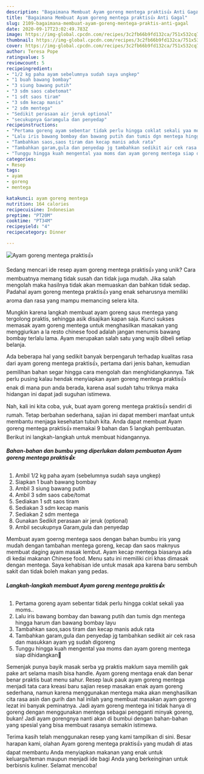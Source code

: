 ```yaml
---
description: "Bagaimana Membuat Ayam goreng mentega praktis👍 Anti Gagal"
title: "Bagaimana Membuat Ayam goreng mentega praktis👍 Anti Gagal"
slug: 2109-bagaimana-membuat-ayam-goreng-mentega-praktis-anti-gagal
date: 2020-09-17T23:02:49.783Z
image: https://img-global.cpcdn.com/recipes/3c2fb66b9fd132ca/751x532cq70/ayam-goreng-mentega-praktis👍-foto-resep-utama.jpg
thumbnail: https://img-global.cpcdn.com/recipes/3c2fb66b9fd132ca/751x532cq70/ayam-goreng-mentega-praktis👍-foto-resep-utama.jpg
cover: https://img-global.cpcdn.com/recipes/3c2fb66b9fd132ca/751x532cq70/ayam-goreng-mentega-praktis👍-foto-resep-utama.jpg
author: Teresa Pope
ratingvalue: 5
reviewcount: 5
recipeingredient:
- "1/2 kg paha ayam sebelumnya sudah saya ungkep"
- "1 buah bawang bombay"
- "3 siung bawang putih"
- "3 sdm saos cabetomat"
- "1 sdt saos tiram"
- "3 sdm kecap manis"
- "2 sdm mentega"
- "Sedikit perasaan air jeruk optional"
- "secukupnya Garamgula dan penyedap"
recipeinstructions:
- "Pertama goreng ayam sebentar tidak perlu hingga coklat sekali yaa moms.."
- "Lalu iris bawang bombay dan bawang putih dan tumis dgn mentega hingga harum dan bawang bombay layu"
- "Tambahkan saos,saos tiram dan kecap manis aduk rata"
- "Tambahkan garam,gula dan penyedap jg tambahkan sedikit air cek rasa dan masukkan ayam yg sudah digoreng"
- "Tunggu hingga kuah mengental yaa moms dan ayam goreng mentega siap dihidangkan🤗"
categories:
- Resep
tags:
- ayam
- goreng
- mentega

katakunci: ayam goreng mentega 
nutrition: 164 calories
recipecuisine: Indonesian
preptime: "PT20M"
cooktime: "PT34M"
recipeyield: "4"
recipecategory: Dinner

---
```



![Ayam goreng mentega praktis👍](https://img-global.cpcdn.com/recipes/3c2fb66b9fd132ca/751x532cq70/ayam-goreng-mentega-praktis👍-foto-resep-utama.jpg)

Sedang mencari ide resep ayam goreng mentega praktis👍 yang unik? Cara membuatnya memang tidak susah dan tidak juga mudah. Jika salah mengolah maka hasilnya tidak akan memuaskan dan bahkan tidak sedap. Padahal ayam goreng mentega praktis👍 yang enak seharusnya memiliki aroma dan rasa yang mampu memancing selera kita.

Mungkin karena langkah membuat ayam goreng saus mentega yang tergolong praktis, sehingga asik disajikan kapan saja. Kunci sukses memasak ayam goreng mentega untuk menghasilkan masakan yang menggiurkan a la resto chinese food adalah jangan menumis bawang bombay terlalu lama. Ayam merupakan salah satu yang wajib dibeli setiap belanja.

Ada beberapa hal yang sedikit banyak berpengaruh terhadap kualitas rasa dari ayam goreng mentega praktis👍, pertama dari jenis bahan, kemudian pemilihan bahan segar hingga cara mengolah dan menghidangkannya. Tak perlu pusing kalau hendak menyiapkan ayam goreng mentega praktis👍 enak di mana pun anda berada, karena asal sudah tahu triknya maka hidangan ini dapat jadi suguhan istimewa.


Nah, kali ini kita coba, yuk, buat ayam goreng mentega praktis👍 sendiri di rumah. Tetap berbahan sederhana, sajian ini dapat memberi manfaat untuk membantu menjaga kesehatan tubuh kita. Anda dapat membuat Ayam goreng mentega praktis👍 memakai 9 bahan dan 5 langkah pembuatan. Berikut ini langkah-langkah untuk membuat hidangannya.

<!--inarticleads1-->

##### Bahan-bahan dan bumbu yang diperlukan dalam pembuatan Ayam goreng mentega praktis👍:

1. Ambil 1/2 kg paha ayam (sebelumnya sudah saya ungkep)
1. Siapkan 1 buah bawang bombay
1. Ambil 3 siung bawang putih
1. Ambil 3 sdm saos cabe/tomat
1. Sediakan 1 sdt saos tiram
1. Sediakan 3 sdm kecap manis
1. Sediakan 2 sdm mentega
1. Gunakan Sedikit perasaan air jeruk (optional)
1. Ambil secukupnya Garam,gula dan penyedap


Membuat ayam goerng mentega saos dengan bahan bumbu iris yang mudah dengan tambahan mentega goreng, kecap dan saos maknyus membuat daging ayam masak lembut. Ayam kecap mentega biasanya ada di kedai makanan Chinese food. Menu satu ini memiliki ciri khas dimasak dengan mentega. Saya kehabisan ide untuk masak apa karena baru sembuh sakit dan tidak boleh makan yang pedas. 

<!--inarticleads2-->

##### Langkah-langkah membuat Ayam goreng mentega praktis👍:

1. Pertama goreng ayam sebentar tidak perlu hingga coklat sekali yaa moms..
1. Lalu iris bawang bombay dan bawang putih dan tumis dgn mentega hingga harum dan bawang bombay layu
1. Tambahkan saos,saos tiram dan kecap manis aduk rata
1. Tambahkan garam,gula dan penyedap jg tambahkan sedikit air cek rasa dan masukkan ayam yg sudah digoreng
1. Tunggu hingga kuah mengental yaa moms dan ayam goreng mentega siap dihidangkan🤗


Semenjak punya bayik masak serba yg praktis maklum saya memilih gak pake art selama masih bisa handle. Ayam goreng mentaga enak dan benar benar praktis buat menu sahur. Resep lauk pauk ayam goreng mentega menjadi tata cara kreasi baru sajian resep masakan enak ayam goreng sederhana, namun karena menggunakan mentega maka akan menghasilkan cita rasa asin dan gurih dan hal inilah yang membuat masakan ayam goreng lezat ini banyak peminatnya. Jadi ayam goreng mentega ini tidak hanya di goreng dengan menggunakan mentega sebagai pengganti minyak goreng, bukan! Jadi ayam gorengnya nanti akan di bumbui dengan bahan-bahan yang spesial yang bisa membuat rasanya semakin istimewa. 

Terima kasih telah menggunakan resep yang kami tampilkan di sini. Besar harapan kami, olahan Ayam goreng mentega praktis👍 yang mudah di atas dapat membantu Anda menyiapkan makanan yang enak untuk keluarga/teman maupun menjadi ide bagi Anda yang berkeinginan untuk berbisnis kuliner. Selamat mencoba!
